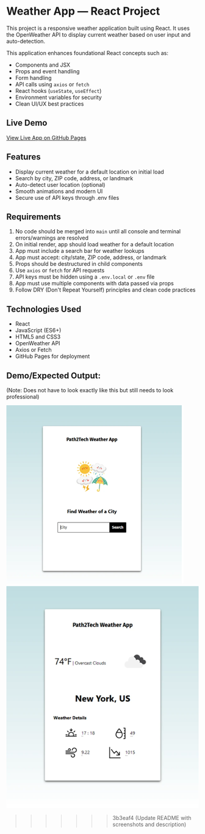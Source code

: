 # Weather App — React Project

This project is a responsive weather application built using React. It uses the OpenWeather API to display current weather based on user input and auto-detection.

This application enhances foundational React concepts such as:
- Components and JSX
- Props and event handling
- Form handling
- API calls using `axios` or `fetch`
- React hooks (`useState`, `useEffect`)
- Environment variables for security
- Clean UI/UX best practices

## Live Demo

[View Live App on GitHub Pages](https://NengiIkoli.github.io/Weather-React-Project)

## Features

- Display current weather for a default location on initial load
- Search by city, ZIP code, address, or landmark
- Auto-detect user location (optional)
- Smooth animations and modern UI
- Secure use of API keys through .env files

## Requirements

1. No code should be merged into `main` until all console and terminal errors/warnings are resolved
2. On initial render, app should load weather for a default location
3. App must include a search bar for weather lookups
4. App must accept: city/state, ZIP code, address, or landmark
5. Props should be destructured in child components
6. Use `axios` or `fetch` for API requests
7. API keys must be hidden using a `.env.local` or `.env` file
8. App must use multiple components with data passed via props
9. Follow DRY (Don't Repeat Yourself) principles and clean code practices

## Technologies Used

- React
- JavaScript (ES6+)
- HTML5 and CSS3
- OpenWeather API
- Axios or Fetch
- GitHub Pages for deployment


## Demo/Expected Output:

(Note: Does not have to look exactly like this but still needs to look professional)

![alt text](image.png)
![alt text](image-1.png)
>>>>>>> 3b3eaf4 (Update README with screenshots and description)
